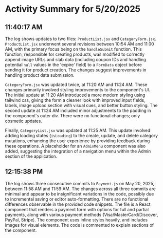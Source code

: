 # Activity Summary for 5/20/2025

## 11:40:17 AM
The log shows updates to two files: `ProductList.jsx` and `CategoryForm.jsx`.  `ProductList.jsx` underwent several revisions between 10:54 AM and 11:00 AM, with the primary focus being on the `handleSubmit` function.  This function, responsible for creating products, was modified to correctly append image URLs and slab data (including coupon IDs and handling potential `null` values in the 'expire' field) to a `FormData` object before sending it for product creation. The changes suggest improvements in handling product data submission.


`CategoryForm.jsx` was updated twice, at 11:20 AM and 11:24 AM. These changes primarily involved styling improvements to the component's UI. The initial update at 11:20 AM introduced a more modern styling using tailwind css,  giving the form a cleaner look with improved input fields, labels, image upload section with visual cues, and better button styling.  The second update at 11:24 AM included minor adjustments to the padding in the component's outer div.  There were no functional changes; only cosmetic updates.

Finally, `CategoryList.jsx` was updated at 11:25 AM. This update involved adding loading states (`isLoading`) to the create, update, and delete category mutations, enhancing the user experience by providing feedback during these operations.  A placeholder for an `AdminMenu` component was also added, suggesting the integration of a navigation menu within the Admin section of the application.


## 12:15:38 PM
The log shows three consecutive commits to `Payment.js`  on May 20, 2025, between 11:58 AM and 11:59 AM.  The changes across all three commits are minimal and appear to be insignificant variations in the code, possibly due to incremental saving or editor auto-formatting.  There are no functional differences observable in the provided code snippets. The file is a React component that renders a payment form with options for full and partial payments, along with various payment methods (Visa/MasterCard/Discover, PayPal, Stripe).  The component uses inline styles heavily, and includes images for visual elements.  The code is commented to explain sections of the component.
